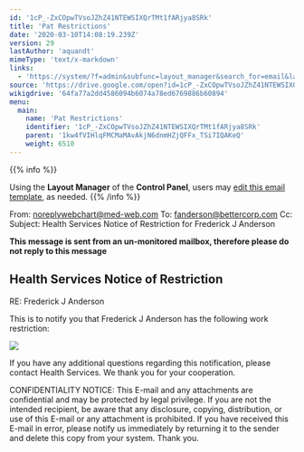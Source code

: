 ```yaml
---
id: '1cP_-ZxCOpwTVsoJZhZ41NTEWSIXQrTMt1fARjya8SRk'
title: 'Pat Restrictions'
date: '2020-03-10T14:08:19.239Z'
version: 29
lastAuthor: 'aquandt'
mimeType: 'text/x-markdown'
links:
  - 'https://system/?f=admin&subfunc=layout_manager&search_for=email&layout_search=Go&lv_layout_manager_limit=0&opp=edit&doc_type=ERES&old_module=Email&old_name=Pat+Restrictions&active=0'
source: 'https://drive.google.com/open?id=1cP_-ZxCOpwTVsoJZhZ41NTEWSIXQrTMt1fARjya8SRk'
wikigdrive: '64fa77a2dd4586094b6074a78ed6769886b60894'
menu:
  main:
    name: 'Pat Restrictions'
    identifier: '1cP_-ZxCOpwTVsoJZhZ41NTEWSIXQrTMt1fARjya8SRk'
    parent: '1kw4fVIHlqFMCMaMAvAkjN6dnmHZjQFFx_TSi7IQAKeQ'
    weight: 6510
---
```





{{% info %}}

Using the **Layout Manager** of the **Control Panel**, users may [edit this email template](https://system/?f=admin&subfunc=layout_manager&search_for=email&layout_search=Go&lv_layout_manager_limit=0&opp=edit&doc_type=ERES&old_module=Email&old_name=Pat+Restrictions&active=0), as needed.
{{% /info %}}



From: noreplywebchart@med-web.com
To: fanderson@bettercorp.com
Cc:
Subject: Health Services Notice of Restriction for Frederick J Anderson

****This message is sent from an un-monitored mailbox, therefore please do not reply to this message****
  
## **Health Services Notice of Restriction**  


RE: Frederick J Anderson

This is to notify you that Frederick J Anderson has the following work restriction:

  
![](../pat-restrictions.assets/1000020100000278000000639FDF4DFAACBA7D00.png)  

If you have any additional questions regarding this notification, please contact Health Services.
We thank you for your cooperation.


CONFIDENTIALITY NOTICE: This E-mail and any attachments are confidential and may be protected by legal privilege. If you are not the intended recipient, be aware that any disclosure, copying, distribution, or use of this E-mail or any attachment is prohibited. If you have received this E-mail in error, please notify us immediately by returning it to the sender and delete this copy from your system. Thank you.
